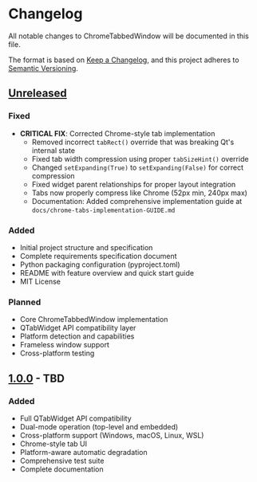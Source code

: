 # Changelog

All notable changes to ChromeTabbedWindow will be documented in this file.

The format is based on [Keep a Changelog](https://keepachangelog.com/en/1.0.0/),
and this project adheres to [Semantic Versioning](https://semver.org/spec/v2.0.0.html).

## [Unreleased]

### Fixed
- **CRITICAL FIX**: Corrected Chrome-style tab implementation
  - Removed incorrect `tabRect()` override that was breaking Qt's internal state
  - Fixed tab width compression using proper `tabSizeHint()` override
  - Changed `setExpanding(True)` to `setExpanding(False)` for correct compression
  - Fixed widget parent relationships for proper layout integration
  - Tabs now properly compress like Chrome (52px min, 240px max)
  - Documentation: Added comprehensive implementation guide at `docs/chrome-tabs-implementation-GUIDE.md`

### Added
- Initial project structure and specification
- Complete requirements specification document
- Python packaging configuration (pyproject.toml)
- README with feature overview and quick start guide
- MIT License

### Planned
- Core ChromeTabbedWindow implementation
- QTabWidget API compatibility layer
- Platform detection and capabilities
- Frameless window support
- Cross-platform testing

## [1.0.0] - TBD

### Added
- Full QTabWidget API compatibility
- Dual-mode operation (top-level and embedded)
- Cross-platform support (Windows, macOS, Linux, WSL)
- Chrome-style tab UI
- Platform-aware automatic degradation
- Comprehensive test suite
- Complete documentation

[Unreleased]: https://github.com/vilosource/vfwidgets/compare/chrome-tabbed-window-v1.0.0...HEAD
[1.0.0]: https://github.com/vilosource/vfwidgets/releases/tag/chrome-tabbed-window-v1.0.0